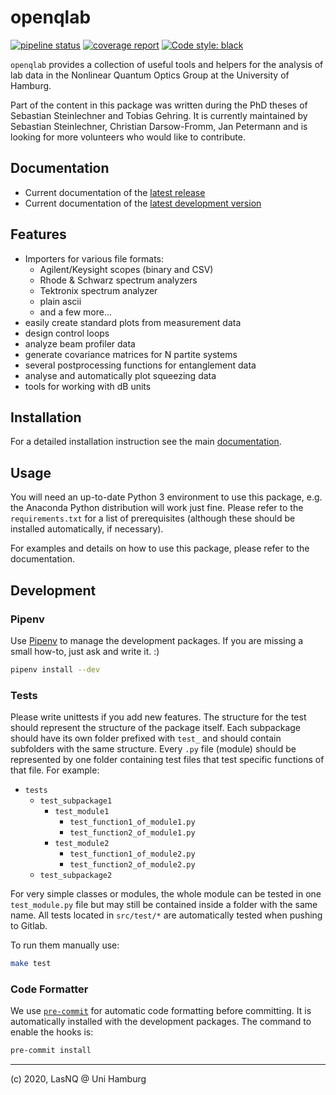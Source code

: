 # openqlab

[![pipeline status](https://gitlab.com/las-nq/openqlab/badges/master/pipeline.svg)](https://gitlab.com/las-nq/openqlab/commits/master)
[![coverage report](https://gitlab.com/las-nq/openqlab/badges/master/coverage.svg)](https://gitlab.com/las-nq/openqlab/commits/master)
[![Code style: black](https://img.shields.io/badge/code%20style-black-000000.svg)](https://github.com/psf/black)


`openqlab` provides a collection of useful tools and helpers for the
analysis of lab data in the Nonlinear Quantum Optics Group at the University
of Hamburg.

Part of the content in this package was written during the PhD theses of
Sebastian Steinlechner and Tobias Gehring. It is currently maintained by
Sebastian Steinlechner, Christian Darsow-Fromm, Jan Petermann and is looking for more
volunteers who would like to contribute.

## Documentation

* Current documentation of the [latest release](https://las-nq-serv.physnet.uni-hamburg.de/python/openqlab)
* Current documentation of the [latest development version](https://las-nq-serv.physnet.uni-hamburg.de/python/openqlab-stage)

## Features

* Importers for various file formats:
  * Agilent/Keysight scopes (binary and CSV)
  * Rhode & Schwarz spectrum analyzers
  * Tektronix spectrum analyzer
  * plain ascii
  * and a few more...
* easily create standard plots from measurement data
* design control loops
* analyze beam profiler data
* generate covariance matrices for N partite systems
* several postprocessing functions for entanglement data
* analyse and automatically plot squeezing data
* tools for working with dB units

## Installation

For a detailed installation instruction see the main [documentation](https://las-nq-serv.physnet.uni-hamburg.de/python/openqlab/).

## Usage

You will need an up-to-date Python 3 environment to use this package, e.g.
the Anaconda Python distribution will work just fine. Please refer to the
`requirements.txt` for a list of prerequisites (although these should be
installed automatically, if necessary).

For examples and details on how to use this package, please refer to the
documentation.

## Development

### Pipenv
Use [Pipenv](https://pipenv.readthedocs.io/en/latest/) to manage the development packages.
If you are missing a small how-to, just ask and write it. :)

```bash
pipenv install --dev
```

### Tests
Please write unittests if you add new features.
The structure for the test should represent the structure of the package itself.
Each subpackage should have its own folder prefixed with `test_` and should contain subfolders with the same structure.
Every `.py` file (module) should be represented by one folder containing test files that test specific functions of that file.
For example:
- `tests`
    - `test_subpackage1`
        - `test_module1`
            - `test_function1_of_module1.py`
            - `test_function2_of_module1.py`
        - `test_module2`
            - `test_function1_of_module2.py`
            - `test_function2_of_module2.py`
    - `test_subpackage2`

For very simple classes or modules, the whole module can be tested in one `test_module.py` file but may still be contained inside a folder with the same name.
All tests located in `src/test/*` are automatically tested when pushing to Gitlab.

To run them manually use:
```bash
make test
```

### Code Formatter

We use [`pre-commit`](https://pre-commit.com/#python) for automatic code formatting before committing.
It is automatically installed with the development packages.
The command to enable the hooks is:
```bash
pre-commit install
```

----
(c) 2020, LasNQ @ Uni Hamburg

